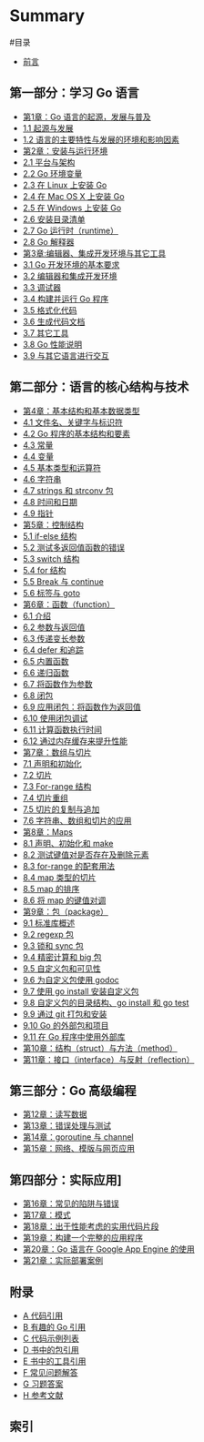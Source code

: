 # Summary

#目录

* [前言](eBook/preface.md)
## 第一部分：学习 Go 语言
* [第1章：Go 语言的起源，发展与普及]()
* [1.1 起源与发展](eBook/01.1.md)
* [1.2 语言的主要特性与发展的环境和影响因素](eBook/01.2.md)
* [第2章：安装与运行环境]()
* [2.1 平台与架构](eBook/02.1.md)
* [2.2 Go 环境变量](eBook/02.2.md)
* [2.3 在 Linux 上安装 Go](eBook/02.3.md)
* [2.4 在 Mac OS X 上安装 Go](eBook/02.4.md)
* [2.5 在 Windows 上安装 Go](eBook/02.5.md)
* [2.6 安装目录清单](eBook/02.6.md)
* [2.7 Go 运行时（runtime）](eBook/02.7.md)
* [2.8 Go 解释器](eBook/02.8.md)
* [第3章:编辑器、集成开发环境与其它工具](eBook/03.0.md)
* [3.1 Go 开发环境的基本要求](eBook/03.1.md)
* [3.2 编辑器和集成开发环境](eBook/03.2.md)
* [3.3 调试器](eBook/03.3.md)
* [3.4 构建并运行 Go 程序](eBook/03.4.md)
* [3.5 格式化代码](eBook/03.5.md)
* [3.6 生成代码文档](eBook/03.6.md)
* [3.7 其它工具](03.7.md)
* [3.8 Go 性能说明](03.8.md)
* [3.9 与其它语言进行交互](eBook/03.9.md)
## 第二部分：语言的核心结构与技术
* [第4章：基本结构和基本数据类型]()
* [4.1 文件名、关键字与标识符](eBook/04.1.md)
* [4.2 Go 程序的基本结构和要素](eBook/04.2.md)
* [4.3 常量](eBook/04.3.md)
* [4.4 变量](eBook/04.4.md)
* [4.5 基本类型和运算符](eBook/04.5.md)
* [4.6 字符串](eBook/04.6.md)
* [4.7 strings 和 strconv 包](eBook/04.7.md)
* [4.8 时间和日期](eBook/04.8.md)
* [4.9 指针](eBook/04.9.md)
* [第5章：控制结构](eBook/05.0.md)
* [5.1 if-else 结构](eBook/05.1.md)
* [5.2 测试多返回值函数的错误](eBook/05.2.md)
* [5.3 switch 结构](eBook/05.3.md)
* [5.4 for 结构](eBook/05.4.md)
* [5.5 Break 与 continue](eBook/05.5.md)
* [5.6 标签与 goto](eBook/05.6.md)
* [第6章：函数（function）](eBook/06.0.md)
* [6.1 介绍](eBook/06.1.md)
* [6.2 参数与返回值](eBook/06.2.md)
* [6.3 传递变长参数](eBook/06.3.md)
* [6.4 defer 和追踪](eBook/06.4.md)
* [6.5 内置函数](eBook/06.5.md)
* [6.6 递归函数](eBook/06.6.md)
* [6.7 将函数作为参数](eBook/06.7.md)
* [6.8 闭包](eBook/06.8.md)
* [6.9 应用闭包：将函数作为返回值](eBook/06.9.md)
* [6.10 使用闭包调试](eBook/06.10.md)
* [6.11 计算函数执行时间](eBook/06.11.md)
* [6.12 通过内存缓存来提升性能](eBook/06.12.md)
* [第7章：数组与切片](eBook/07.0.md)
* [7.1 声明和初始化](eBook/07.1.md)
* [7.2 切片](eBook/07.2.md)
* [7.3 For-range 结构](eBook/07.3.md)
* [7.4 切片重组](eBook/07.4.md)
* [7.5 切片的复制与追加](eBook/07.5.md)
* [7.6 字符串、数组和切片的应用](eBook/07.6.md)
* [第8章：Maps](eBook/08.0.md)
* [8.1 声明、初始化和 make](eBook/08.1.md)
* [8.2 测试键值对是否存在及删除元素](eBook/08.2.md)
* [8.3 for-range 的配套用法](eBook/08.3.md)
* [8.4 map 类型的切片](eBook/08.4.md)
* [8.5 map 的排序](eBook/08.5.md)
* [8.6 将 map 的键值对调](eBook/08.6.md)
* [第9章：包（package）](eBook/09.0.md)
* [9.1 标准库概述](eBook/09.1.md)
* [9.2 regexp 包](eBook/09.2.md)
* [9.3 锁和 sync 包](eBook/09.3.md)
* [9.4 精密计算和 big 包](eBook/09.4.md)
* [9.5 自定义包和可见性](eBook/09.5.md)
* [9.6 为自定义包使用 godoc](eBook/09.6.md)
* [9.7 使用 go install 安装自定义包](eBook/09.7.md)
* [9.8 自定义包的目录结构、go install 和 go test](eBook/09.8.md)
* [9.9 通过 git 打包和安装](eBook/09.9.md)
* [9.10 Go 的外部包和项目](eBook/09.10.md)
* [9.11 在 Go 程序中使用外部库](eBook/09.11.md)
* [第10章：结构（struct）与方法（method）](eBook/10.0.md)
* [第11章：接口（interface）与反射（reflection）]()
## 第三部分：Go 高级编程
* [第12章：读写数据](12.0.md)
* [第13章：错误处理与测试]()
* [第14章：goroutine 与 channel]()
* [第15章：网络、模版与网页应用]()
## 第四部分：实际应用]
* [第16章：常见的陷阱与错误]()
* [第17章：模式]()
* [第18章：出于性能考虑的实用代码片段]()
* [第19章：构建一个完整的应用程序]()
* [第20章：Go 语言在 Google App Engine 的使用]()
* [第21章：实际部署案例]()
## 附录
* [A 代码引用]()
* [B 有趣的 Go 引用]()
* [C 代码示例列表]()
* [D 书中的包引用]()
* [E 书中的工具引用]()
* [F 常见问题解答]()
* [G 习题答案]()
* [H 参考文献]()
## 索引

